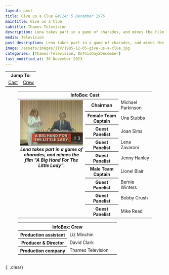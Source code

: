 ```yaml
---
layout: post
title: Give us a Clue &#124; 5 December 1975
maintitle: Give us a Clue
subtitle: Thames Television
description: Lena takes part in a game of charades, and mimes the film &quot;A Big Hand For The Little Lady&quot;.
media: Television
post_description: Lena takes part in a game of charades, and mimes the film &quot;A Big Hand For The Little Lady&quot;.
image: /assets/images/ITV/1985-12-05-give-us-a-clue.jpg
categories: [Thames-Television, OnThisDay5December]
last_modified_at: 30 November 2023
---
```


<table>
<tr align="center">
<th colspan="2">Jump To:</th>
</tr>
<tr align="center">
<td style="width:50%;"><a href="#cast">Cast</a></td>
<td style="width:50%;"><a href="#crew">Crew</a></td>
</tr>
</table>

<figure class="fig3">
<table>
<tr id="cast"><th colspan="3">InfoBox: Cast</th></tr>
<tr>
<th rowspan="10" class="top" style="width:50%;"><img src="/assets/images/ITV/1985-12-05-give-us-a-clue.jpg" class="full-width" /><br /><cite>Lena takes part in a game of charades, and mimes the film &quot;A Big Hand For The Little Lady&quot;.</cite></th>
</tr>
<tr><th style="width:25%;">Chairman</th><td>Michael Parkinson</td></tr>
<tr><th>Female Team Captain</th><td>Una Stubbs</td></tr>
<tr><th>Guest Panelist</th><td>Joan Sims</td></tr>
<tr><th>Guest Panelist</th><td>Lena Zavaroni</td></tr>
<tr><th>Guest Panelist</th><td>Jenny Hanley</td></tr>
<tr><th>Male Team Captain</th><td>Lionel Blair</td></tr>
<tr><th>Guest Panelist</th><td>Bernie Winters</td></tr>
<tr><th>Guest Panelist</th><td>Bobby Crush</td></tr>
<tr><th>Guest Panelist</th><td>Mike Read</td></tr>
</table>
</figure>

<figure class="fig3">
<table>
<tr id="crew"><th colspan="2">InfoBox: Crew</th></tr>
<tr><th style="width:50%;">Production assistant</th><td style="width:50%;">Liz Minchin</td></tr>
<tr><th>Producer & Director</th><td>David Clark</td></tr>
<tr><th>Production company</th><td>Thames Television</td></tr>
</table>
</figure>

<br />{: .clear}

<style>
.top {vertical-align:top;}
</style>

